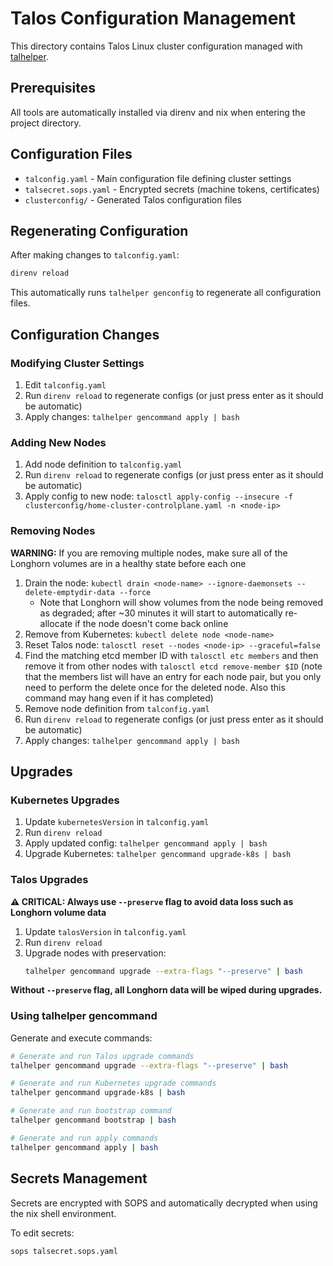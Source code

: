 # Talos Configuration Management

This directory contains Talos Linux cluster configuration managed with [talhelper](https://github.com/budimanjojo/talhelper).

## Prerequisites

All tools are automatically installed via direnv and nix when entering the project directory.

## Configuration Files

- `talconfig.yaml` - Main configuration file defining cluster settings
- `talsecret.sops.yaml` - Encrypted secrets (machine tokens, certificates)
- `clusterconfig/` - Generated Talos configuration files

## Regenerating Configuration

After making changes to `talconfig.yaml`:

```bash
direnv reload
```

This automatically runs `talhelper genconfig` to regenerate all configuration files.

## Configuration Changes

### Modifying Cluster Settings

1. Edit `talconfig.yaml`
2. Run `direnv reload` to regenerate configs (or just press enter as it should be automatic)
3. Apply changes: `talhelper gencommand apply | bash`

### Adding New Nodes

1. Add node definition to `talconfig.yaml`
2. Run `direnv reload` to regenerate configs (or just press enter as it should be automatic)
3. Apply config to new node: `talosctl apply-config --insecure -f clusterconfig/home-cluster-controlplane.yaml -n <node-ip>`

### Removing Nodes

**WARNING:** If you are removing multiple nodes, make sure all of the Longhorn volumes are in a healthy state before each one

1. Drain the node: `kubectl drain <node-name> --ignore-daemonsets --delete-emptydir-data --force`
   - Note that Longhorn will show volumes from the node being removed as degraded; after ~30 minutes it will start to automatically re-allocate if the node doesn't come back online
2. Remove from Kubernetes: `kubectl delete node <node-name>`
3. Reset Talos node: `talosctl reset --nodes <node-ip> --graceful=false`
4. Find the matching etcd member ID with `talosctl etc members` and then remove it from other nodes with `talosctl etcd remove-member $ID` (note that the members list will have an entry for each node pair, but you only need to perform the delete once for the deleted node. Also this command may hang even if it has completed)
5. Remove node definition from `talconfig.yaml`
6. Run `direnv reload` to regenerate configs (or just press enter as it should be automatic)
7. Apply changes: `talhelper gencommand apply | bash`

## Upgrades

### Kubernetes Upgrades

1. Update `kubernetesVersion` in `talconfig.yaml`
2. Run `direnv reload`
3. Apply updated config: `talhelper gencommand apply | bash`
4. Upgrade Kubernetes: `talhelper gencommand upgrade-k8s | bash`

### Talos Upgrades

**⚠️ CRITICAL: Always use `--preserve` flag to avoid data loss such as Longhorn volume data**

1. Update `talosVersion` in `talconfig.yaml`
2. Run `direnv reload`
3. Upgrade nodes with preservation:
   ```bash
   talhelper gencommand upgrade --extra-flags "--preserve" | bash
   ```

**Without `--preserve` flag, all Longhorn data will be wiped during upgrades.**

### Using talhelper gencommand

Generate and execute commands:

```bash
# Generate and run Talos upgrade commands
talhelper gencommand upgrade --extra-flags "--preserve" | bash

# Generate and run Kubernetes upgrade commands
talhelper gencommand upgrade-k8s | bash

# Generate and run bootstrap command
talhelper gencommand bootstrap | bash

# Generate and run apply commands
talhelper gencommand apply | bash
```

## Secrets Management

Secrets are encrypted with SOPS and automatically decrypted when using the nix shell environment.

To edit secrets:

```bash
sops talsecret.sops.yaml
```
